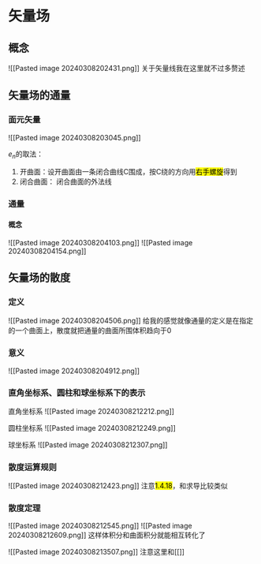 # 矢量场
## 概念
![[Pasted image 20240308202431.png]]
关于矢量线我在这里就不过多赘述
## 矢量场的通量
### 面元矢量
![[Pasted image 20240308203045.png]]

$e_n$的取法：
1. 开曲面：设开曲面由一条闭合曲线C围成，按C绕的方向用<mark class="hltr-blue">右手螺旋</mark>得到
2. 闭合曲面： 闭合曲面的外法线

### 通量
#### 概念
![[Pasted image 20240308204103.png]]
![[Pasted image 20240308204154.png]]

## 矢量场的散度
### 定义
![[Pasted image 20240308204506.png]]
给我的感觉就像通量的定义是在指定的一个曲面上，散度就把通量的曲面所围体积趋向于0
### 意义
![[Pasted image 20240308204912.png]]


### 直角坐标系、圆柱和球坐标系下的表示

直角坐标系
![[Pasted image 20240308212212.png]]

圆柱坐标系
![[Pasted image 20240308212249.png]]

球坐标系
![[Pasted image 20240308212307.png]]

### 散度运算规则
![[Pasted image 20240308212423.png]]
注意<mark class="hltr-blue">1.4.18</mark>，和求导比较类似
### 散度定理
![[Pasted image 20240308212545.png]]
![[Pasted image 20240308212609.png]]
这样体积分和曲面积分就能相互转化了

![[Pasted image 20240308213507.png]]
注意这里和[[]]